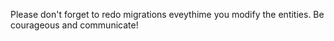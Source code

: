 Please don't forget to redo migrations eveythime you modify the entities.
Be courageous and communicate!
